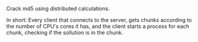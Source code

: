 Crack md5 using distributed calculations.

In short: Every client that connects to the server, gets chunks according to the number of CPU's cores it has, and the client starts a process for each chunk, checking if the sollution is in the chunk.

